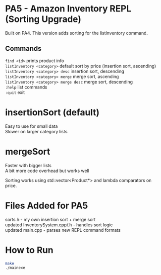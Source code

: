 # PA5 - Amazon Inventory REPL (Sorting Upgrade)

Built on PA4. This version adds sorting for the listInventory command.

## Commands
`find <id>` prints product info  
`listInventory <category>` default sort by price (insertion sort, ascending)  
`listInventory <category> desc` insertion sort, descending  
`listInventory <category> merge` merge sort, ascending  
`listInventory <category> merge desc` merge sort, descending  
`:help` list commands  
`:quit` exit

# insertionSort (default)
Easy to use for small data  
Slower on larger category lists

# mergeSort
Faster with bigger lists  
A bit more code overhead but works well

Sorting works using std::vector<Product*> and lambda comparators on price.

# Files Added for PA5

sorts.h - my own insertion sort + merge sort  
updated InventorySystem.cpp/.h - handles sort logic  
updated main.cpp - parses new REPL command formats

# How to Run

```bash
make  
./mainexe

